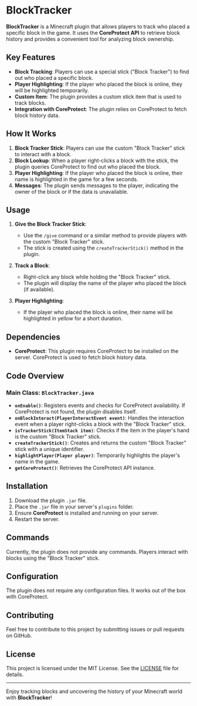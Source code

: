 # BlockTracker

**BlockTracker** is a Minecraft plugin that allows players to track who placed a specific block in the game. It uses the **CoreProtect API** to retrieve block history and provides a convenient tool for analyzing block ownership.

## Key Features

- **Block Tracking**: Players can use a special stick ("Block Tracker") to find out who placed a specific block.
- **Player Highlighting**: If the player who placed the block is online, they will be highlighted temporarily.
- **Custom Item**: The plugin provides a custom stick item that is used to track blocks.
- **Integration with CoreProtect**: The plugin relies on CoreProtect to fetch block history data.

## How It Works

1. **Block Tracker Stick**: Players can use the custom "Block Tracker" stick to interact with a block.
2. **Block Lookup**: When a player right-clicks a block with the stick, the plugin queries CoreProtect to find out who placed the block.
3. **Player Highlighting**: If the player who placed the block is online, their name is highlighted in the game for a few seconds.
4. **Messages**: The plugin sends messages to the player, indicating the owner of the block or if the data is unavailable.

## Usage

1. **Give the Block Tracker Stick**:
   - Use the `/give` command or a similar method to provide players with the custom "Block Tracker" stick.
   - The stick is created using the `createTrackerStick()` method in the plugin.

2. **Track a Block**:
   - Right-click any block while holding the "Block Tracker" stick.
   - The plugin will display the name of the player who placed the block (if available).

3. **Player Highlighting**:
   - If the player who placed the block is online, their name will be highlighted in yellow for a short duration.

## Dependencies

- **CoreProtect**: This plugin requires CoreProtect to be installed on the server. CoreProtect is used to fetch block history data.

## Code Overview

### Main Class: `BlockTracker.java`

- **`onEnable()`**: Registers events and checks for CoreProtect availability. If CoreProtect is not found, the plugin disables itself.
- **`onBlockInteract(PlayerInteractEvent event)`**: Handles the interaction event when a player right-clicks a block with the "Block Tracker" stick.
- **`isTrackerStick(ItemStack item)`**: Checks if the item in the player's hand is the custom "Block Tracker" stick.
- **`createTrackerStick()`**: Creates and returns the custom "Block Tracker" stick with a unique identifier.
- **`highlightPlayer(Player player)`**: Temporarily highlights the player's name in the game.
- **`getCoreProtect()`**: Retrieves the CoreProtect API instance.

## Installation

1. Download the plugin `.jar` file.
2. Place the `.jar` file in your server's `plugins` folder.
3. Ensure **CoreProtect** is installed and running on your server.
4. Restart the server.

## Commands

Currently, the plugin does not provide any commands. Players interact with blocks using the "Block Tracker" stick.

## Configuration

The plugin does not require any configuration files. It works out of the box with CoreProtect.

## Contributing

Feel free to contribute to this project by submitting issues or pull requests on GitHub.

## License

This project is licensed under the MIT License. See the [LICENSE](LICENSE) file for details.

---

Enjoy tracking blocks and uncovering the history of your Minecraft world with **BlockTracker**!
